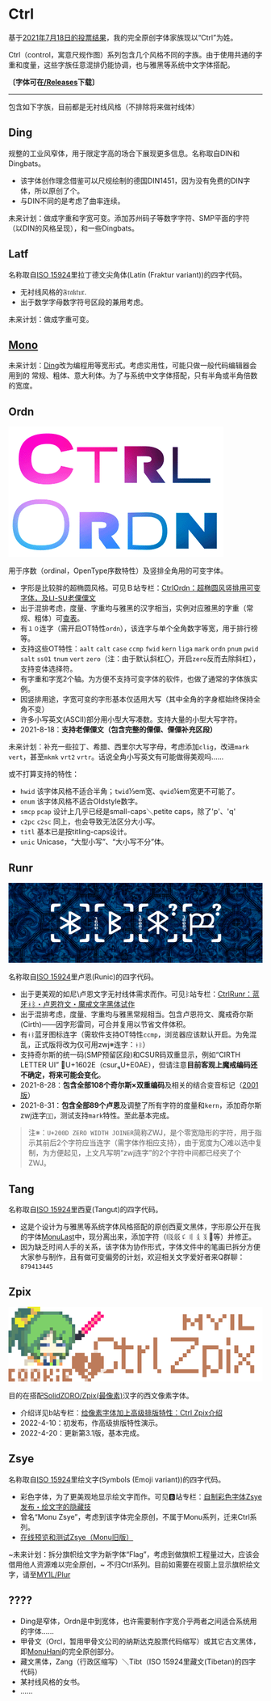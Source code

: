 # Ctrl
基于[2021年7月18日的投票结果](https://t.bilibili.com/548801038367849128?tab=2)，我的完全原创字体家族现以“Ctrl”为姓。

Ctrl（control，寓意尺规作图）系列包含几个风格不同的字族。由于使用共通的字重和度量，这些字族任意混排仍能协调，也与雅黑等系统中文字体搭配。

**〔字体可在[/Releases](https://github.com/MY1L/Ctrl/releases)下载〕**

----

包含如下字族，目前都是无衬线风格（不排除将来做衬线体）

## Ding
规整的工业风窄体，用于限定字高的场合下展现更多信息。名称取自DIN和Dingbats。
- 该字体创作理念借鉴可以尺规绘制的德国DIN1451，因为没有免费的DIN字体，所以原创了个。
- 与DIN不同的是考虑了曲率连续。

未来计划：做成字重和字宽可变。添加苏州码子等数字字符、SMP平面的字符（以DIN的风格呈现），和一些Dingbats。

## Latf
名称取自[ISO 15924](https://github.com/MY1L/Unicode/tree/main/abbr)里拉丁德文尖角体(Latin (Fraktur variant))的四字代码。
- 无衬线风格的𝔉𝔯𝔞𝔨𝔱𝔲𝔯.
- 出于数学字母数字符号区段的兼用考虑。

未来计划：做成字重可变。

## [Mono](https://github.com/MY1L/Ctrl/blob/main/abbr.md)
未来计划：[Ding](#ding)改为编程用等宽形式。考虑实用性，可能只做一般代码编辑器会用到的 常规、粗体、意大利体。为了与系统中文字体搭配，只有半角或半角倍数的宽度。

## Ordn
![Ordn.gif](res/Ordn.gif)

用于序数（ordinal，OpenType序数特性）及竖排全角用的可变字体。
- 字形是比较胖的超椭圆风格。可见Ｂ站专栏：[CtrlOrdn：超椭圆风竖排用可变字体，及ꓡꓲ-ꓢꓴ老傈僳文](https://www.bilibili.com/read/cv12807979)
- 出于混排考虑，度量、字重均与雅黑的汉字相当，实例对应雅黑的字重（常规、粗体）可[查表](https://github.com/MY1L/Ctrl/blob/main/abbr.md)。
- 有`１０`连字（需开启OT特性`ordn`），该连字与单个全角数字等宽，用于排行榜等。
- 支持这些OT特性：`aalt` `calt` `case` `ccmp` `fwid` `kern` `liga` `mark` `ordn` `pnum` `pwid` `salt` `ss01` `tnum` `vert` `zero`（注：由于默认斜杠〇，开启`zero`反而去除斜杠），支持变体选择符。
- 有字重和字宽2个轴。为方便不支持可变字体的软件，也做了通常的字体族实例。
- 因竖排用途，字宽可变的字形基本仅适用大写（其中全角的字身框始终保持全角不变）
- 许多小写英文(ASCII)部分用小型大写凑数。支持大量的小型大写字符。
- 2021-8-18：**支持老傈僳文（包含完整的傈僳、傈僳补充区段）**

未来计划：补充一些拉丁、希腊、西里尔大写字母，考虑添加`clig`，改进`mark` `vert`，甚至`mkmk` `vrt2` `vrtr`。话说全角小写英文有可能做得美观吗……

或不打算支持的特性：
- `hwid` 该字体风格不适合半角；`twid`⅓em宽、`qwid`¼em宽更不可能了。
- `onum` 该字体风格不适合Oldstyle数字。
- `smcp` `pcap` 设计上几乎已经是small-caps＼petite caps，除了'p'、'q'
- `c2pc` `c2sc` 同上，也会导致无法区分大小写。
- `titl` 基本已是按titling-caps设计。
- `unic` Unicase，“大型小写”、“大小写不分”体。

## Runr
![Runr.png](res/Runr.png)

名称取自[ISO 15924](https://github.com/MY1L/Unicode/tree/main/abbr)里卢恩(Runic)的四字代码。
- 出于更美观的如尼\卢恩文字无衬线体需求而作。可见ᛒ站专栏：[CtrlRunr：蓝牙ᚼᛒ・卢恩符文・魔戒文字黑体试作](https://www.bilibili.com/read/cv12887381)
- 出于混排考虑，度量、字重均与雅黑常规相当。包含卢恩符文、魔戒奇尔斯(Cirth)——因字形雷同，可合并复用以节省文件体积。
- 有`ᚼᛒ`蓝牙图标连字（需软件支持OT特性`ccmp`，浏览器应该默认开启。为免混乱，正式版将改为仅可用zwj※连字：`ᚼ‍ᛒ`）
- 支持奇尔斯的统一码(SMP预留区段)和CSUR码双重显示，例如“CIRTH LETTER UI”	𖀮U+1602E（csurU+E0AE），但请注意**目前客观上魔戒编码还不确定，将来可能会变化**。
- 2021-8-28：**包含全部108个奇尔斯×双重编码**及相关的结合变音标记（[2001版](https://www.evertype.com/standards/iso10646/pdf/cirth.pdf)）
- 2021-8-31：**包含全部89个卢恩**及调整了所有字符的度量和`kern`，添加奇尔斯zwj连字`𖀞‍𖀞`，测试支持`mark`特性。至此基本完成。

> 注※：`U+200D ZERO WIDTH JOINER`简称ZWJ，是个零宽隐形的字符，用于指示其前后2个字符应当连字（需字体作相应支持），由于宽度为〇难以选中复制，为方便起见，上文凡写明“zwj连字”的2个字符中间都已经夹了个ZWJ。

## Tang
名称取自[ISO 15924](https://github.com/MY1L/Unicode/tree/main/abbr)里西夏(Tangut)的四字代码。
- 这是个设计为与雅黑等系统字体风格搭配的原创西夏文黑体，字形原公开在我的字体[MonuLast](https://github.com/MY1L/Unicode)中，现分离出来，添加字符（𗄴𗼇𘠈𘠐𘢌𘤩𘴀等）并修正。
- 因为缺乏时间人手的关系，该字体为协作形式，字体文件中的笔画已拆分方便大家参与制作，且有做可变偏旁的计划，欢迎相关文字爱好者来Q群聊：`879413445`

## Zpix
![Zpix.png](res/Zpix.png)

目的在搭配[SolidZORO/Zpix(最像素)](https://github.com/SolidZORO/zpix-pixel-font)汉字的西文像素字体。
- 介绍详见b站专栏：[给像素字体加上高级排版特性：Ctrl Zpix介绍](https://www.bilibili.com/read/cv16072622)
- 2022-4-10：初发布，作高级排版特性演示。
- 2022-4-20：更新第3.1版，基本完成。

## Zsye
名称取自[ISO 15924](https://github.com/MY1L/Unicode/tree/main/abbr)里绘文字(Symbols (Emoji variant))的四字代码。
- 彩色字体，为了更美观地显示绘文字而作。可见🅱️站专栏：[自制彩色字体Zsye发布・绘文字的隐藏技](https://www.bilibili.com/read/cv11706229)
- 曾名“Monu Zsye”，考虑到该字体完全原创，不属于Monu系列，迁来Ctrl系列。
- [在线预览和测试Zsye（Monu旧版）](https://my1l.github.io/wwwoff/)

~未来计划：拆分旗帜绘文字为新字体“Flag”，考虑到做旗帜工程量过大，应该会借用他人资源难以完全原创，~ 不归Ctrl系列。目前如需要在视窗上显示旗帜绘文字，请至[MY1L/Plur](https://github.com/MY1L/Plur/releases)

## ????
- Ding是窄体，Ordn是中到宽体，也许需要制作字宽介乎两者之间适合系统用的字体……
- 甲骨文（Orcl，暂用甲骨文公司的纳斯达克股票代码缩写）或其它古文黑体，即[MonuHani](https://github.com/MY1L/Unicode/releases)的完全原创部分。
- 藏文黑体，Zang（行政区缩写）＼Tibt（ISO 15924里藏文(Tibetan)的四字代码）
- 某衬线风格的女书。
- ……